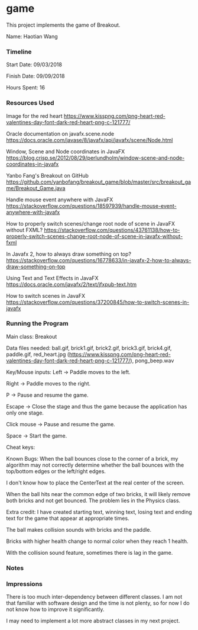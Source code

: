 game
====

This project implements the game of Breakout.

Name: Haotian Wang

### Timeline

Start Date: 09/03/2018

Finish Date: 09/09/2018

Hours Spent: 16

### Resources Used
Image for the red heart
https://www.kisspng.com/png-heart-red-valentines-day-font-dark-red-heart-png-c-121777/

Oracle documentation on javafx.scene.node
https://docs.oracle.com/javase/8/javafx/api/javafx/scene/Node.html

Window, Scene and Node coordinates in JavaFX
https://blog.crisp.se/2012/08/29/perlundholm/window-scene-and-node-coordinates-in-javafx

Yanbo Fang's Breakout on GitHub
https://github.com/yanbofang/breakout_game/blob/master/src/breakout_game/Breakout_Game.java

Handle mouse event anywhere with JavaFX
https://stackoverflow.com/questions/18597939/handle-mouse-event-anywhere-with-javafx

How to properly switch scenes/change root node of scene in JavaFX without FXML?
https://stackoverflow.com/questions/43761138/how-to-properly-switch-scenes-change-root-node-of-scene-in-javafx-without-fxml

In Javafx 2, how to always draw something on top?
https://stackoverflow.com/questions/16778633/in-javafx-2-how-to-always-draw-something-on-top

Using Text and Text Effects in JavaFX
https://docs.oracle.com/javafx/2/text/jfxpub-text.htm

How to switch scenes in JavaFX
https://stackoverflow.com/questions/37200845/how-to-switch-scenes-in-javafx

### Running the Program

Main class: Breakout

Data files needed: ball.gif, brick1.gif, brick2.gif, brick3.gif, brick4.gif, paddle.gif, red_heart.jpg (https://www.kisspng.com/png-heart-red-valentines-day-font-dark-red-heart-png-c-121777/), pong_beep.wav

Key/Mouse inputs:
Left -> Paddle moves to the left.

Right -> Paddle moves to the right.

P -> Pause and resume the game.

Escape -> Close the stage and thus the game because the application has only one stage.

Click mouse -> Pause and resume the game.

Space -> Start the game.

Cheat keys:

Known Bugs:
When the ball bounces close to the corner of a brick, my algorithm may not correctly determine whether the ball bounces with the top/bottom edges or the left/right edges.

I don't know how to place the CenterText at the real center of the screen.

When the ball hits near the common edge of two bricks, it will likely remove both bricks and not get bounced. The problem lies in the Physics class.

Extra credit:
I have created starting text, winning text, losing text and ending text for the game that appear at appropriate times.

The ball makes collision sounds with bricks and the paddle.

Bricks with higher health change to normal color when they reach 1 health.

With the collision sound feature, sometimes there is lag in the game.

### Notes


### Impressions
There is too much inter-dependency between different classes. I am not that familiar with software design and the time is not plenty, so for now I do not know how to improve it significantly.

I may need to implement a lot more abstract classes in my next project.
